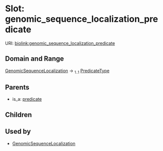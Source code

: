 
# Slot: genomic_sequence_localization_predicate




URI: [biolink:genomic_sequence_localization_predicate](https://w3id.org/biolink/vocab/genomic_sequence_localization_predicate)


## Domain and Range

[GenomicSequenceLocalization](GenomicSequenceLocalization.md) &#8594;  <sub>1..1</sub> [PredicateType](types/PredicateType.md)

## Parents

 *  is_a: [predicate](predicate.md)

## Children


## Used by

 * [GenomicSequenceLocalization](GenomicSequenceLocalization.md)
